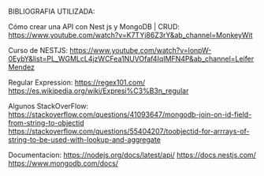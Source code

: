 BIBLIOGRAFIA UTILIZADA:

Cómo crear una API con Nest js y MongoDB | CRUD:
https://www.youtube.com/watch?v=K7TYj86Z3rY&ab_channel=MonkeyWit


Curso de NESTJS:
https://www.youtube.com/watch?v=lonpW-0EybY&list=PL_WGMLcL4jzWCFea1NUVOfaf4IqIMFN4P&ab_channel=LeiferMendez

Regular Expression:
https://regex101.com/
https://es.wikipedia.org/wiki/Expresi%C3%B3n_regular

Algunos StackOverFlow:
https://stackoverflow.com/questions/41093647/mongodb-join-on-id-field-from-string-to-objectid
https://stackoverflow.com/questions/55404207/toobjectid-for-arrrays-of-string-to-be-used-with-lookup-and-aggregate

Documentacion:
https://nodejs.org/docs/latest/api/
https://docs.nestjs.com/
https://www.mongodb.com/docs/


